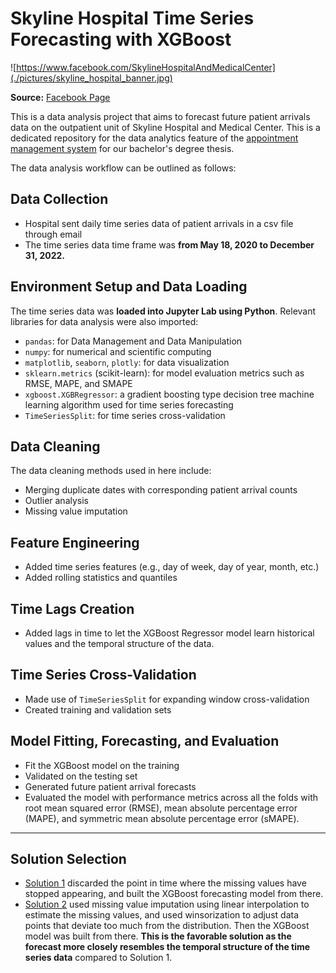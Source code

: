 # Skyline Hospital Time Series Forecasting with XGBoost

![https://www.facebook.com/SkylineHospitalAndMedicalCenter](./pictures/skyline_hospital_banner.jpg)

**Source:** [Facebook Page](https://www.facebook.com/SkylineHospitalAndMedicalCenter)

This is a data analysis project that aims to forecast future patient arrivals data on the outpatient unit of Skyline Hospital and Medical Center. This is a dedicated repository for the data analytics feature of the [appointment management system](thesis-manuscript/appointment_management_system_thesis.pdf) for our bachelor's degree thesis.

The data analysis workflow can be outlined as follows:

## Data Collection

- Hospital sent daily time series data of patient arrivals in a csv file through email
- The time series data time frame was **from May 18, 2020 to December 31, 2022.**

## Environment Setup and Data Loading

The time series data was **loaded into Jupyter Lab using Python**. Relevant libraries for data analysis were also imported:

- `pandas`: for Data Management and Data Manipulation
- `numpy`: for numerical and scientific computing
- `matplotlib`, `seaborn`, `plotly`: for data visualization
- `sklearn.metrics` (scikit-learn): for model evaluation metrics such as RMSE, MAPE, and SMAPE
- `xgboost.XGBRegressor`: a gradient boosting type decision tree machine learning algorithm used for time series forecasting
- `TimeSeriesSplit`: for time series cross-validation

## Data Cleaning

The data cleaning methods used in here include:

-  Merging duplicate dates with corresponding patient arrival counts
- Outlier analysis
- Missing value imputation

## Feature Engineering

- Added time series features (e.g., day of week, day of year, month, etc.)
- Added rolling statistics and quantiles

## Time Lags Creation

- Added lags in time to let the XGBoost Regressor model learn historical values and the temporal structure of the data.

## Time Series Cross-Validation

- Made use of `TimeSeriesSplit` for expanding window cross-validation
- Created training and validation sets

## Model Fitting, Forecasting, and Evaluation

- Fit the XGBoost model on the training
- Validated on the testing set
- Generated future patient arrival forecasts
- Evaluated the model with performance metrics across all the folds with root mean squared error (RMSE), mean absolute percentage error (MAPE), and symmetric mean absolute percentage error (sMAPE).

---

## Solution Selection

- [Solution 1](https://nbviewer.org/github/jpsam07/skyline-hospital-time-series-forecasting-with-xgboost/blob/0e4cbc6abc432b8f6b2d1a347240c293a1fe6deb/Solution_1.ipynb) discarded the point in time where the missing values have stopped appearing, and built the XGBoost forecasting model from there.
- [Solution 2](https://nbviewer.org/github/jpsam07/skyline-hospital-time-series-forecasting-with-xgboost/blob/0e4cbc6abc432b8f6b2d1a347240c293a1fe6deb/Solution_2.ipynb) used missing value imputation using linear interpolation to estimate the missing values, and used winsorization to adjust data points that deviate too much from the distribution. Then the XGBoost model was built from there. **This is the favorable solution as the forecast more closely resembles the temporal structure of the time series data** compared to Solution 1.